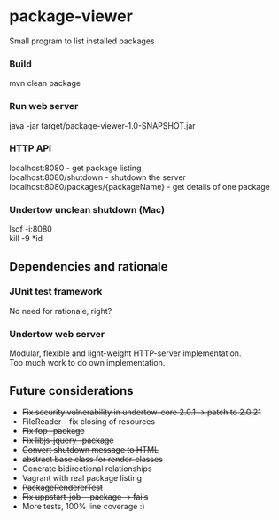# package-viewer
Small program to list installed packages

### Build
mvn clean package

### Run web server
java -jar target/package-viewer-1.0-SNAPSHOT.jar

### HTTP API
localhost:8080 - get package listing  
localhost:8080/shutdown - shutdown the server  
localhost:8080/packages/{packageName} - get details of one package

### Undertow unclean shutdown (Mac)
lsof -i:8080  
kill -9 *id

## Dependencies and rationale

### JUnit test framework
No need for rationale, right?

### Undertow web server
Modular, flexible and light-weight HTTP-server implementation.  
Too much work to do own implementation.

## Future considerations
* ~~Fix security vulnerability in undertow-core 2.0.1 -> patch to 2.0.21~~ 
* FileReader - fix closing of resources
* ~~Fix fop -package~~
* ~~Fix libjs-jquery -package~~
* ~~Convert shutdown message to HTML~~
* ~~abstract base class for render-classes~~
* Generate bidirectional relationships
* Vagrant with real package listing
* ~~PackageRendererTest~~
* ~~Fix uppstart-job --package -> fails~~
* More tests, 100% line coverage :)
